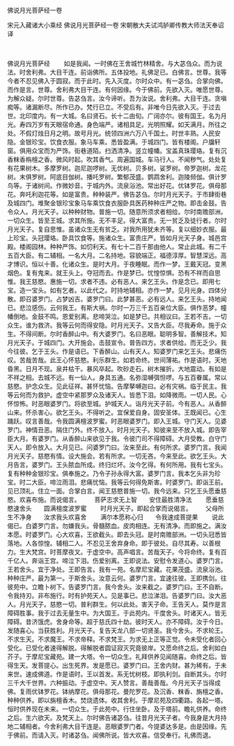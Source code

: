 佛说月光菩萨经一卷


宋元入藏诸大小乘经
佛说月光菩萨经一卷
宋朝散大夫试鸿胪卿传教大师法天奉诏译


　　

佛说月光菩萨经
　　如是我闻。一时佛在王舍城竹林精舍。与大苾刍众。而为说法。时舍利弗。大目干连。前诣佛所。五体投地。礼佛足已。白佛言。世尊。我等今者不忍见佛入于圆寂。而于此时。先入灭度。尔时众中。有一苾刍。合掌向佛。而作是言。世尊。舍利弗大目干连。有何因缘。今于佛前。先欲入灭。唯愿世尊。为解众疑。尔时世尊。告苾刍言。汝今谛听。吾为汝说。舍利弗。大目干连。贪嗔痴等。诸漏断尽。所作已办。梵行已立。不受后有。非唯今日先欲入灭。于过去世。北印度内。有一大城。名曰贤石。长十二由旬。广阔亦尔。彼有国王。名为月光。寿四万岁有天眼宿命通。身色端严。诸相具足。光明照耀。如天满月。所往之处。不假灯烛日月之明。故号月光。统领四洲六万八千国土。时世丰熟。人民安隐。金银珍宝。饮食衣服。象马车乘。悉皆盈满。于城四门。皆有楼阁。户牖轩窗。俱用众宝而为严饰。街巷道陌。扫洒清净。竖立幢幡。宝盖真珠璎珞。复有沉香粖香栴檀之香。微风时起。吹其香气。周遍国城。车马行人。不闻秽气。处处复有花果树木。多摩罗树。迦尼迦啰树。无优树。贝多树。娑罗树。帝罗迦树。龙花树。末俱罗树。阿底目伽树。播吒罗树。繁郁茂盛。鹦鹉舍利。迦陵频伽。俱计罗鸟等。于诸树间。作微妙音。于城内外。流泉浴池。常出好花。优钵罗花。俱母那花。奔吒利迦花等。如是富贵。种种装严。佛告苾刍。尔时月光天子。于市肆街巷及城四门。堆聚金银珍宝象马车乘饮食衣服卧具医药种种庄严之物。即击金鼓。告令众人。月光天子。以种种财物。普施一切。随意所须求者相给。尔时南赡部洲。一切众生。皆至王城。求其所施。无不丰足。得大富贵。无一贫乏及徒行者。尔时月光天子。复自思惟。虽诸众生无有贫乏。对我所用犹未齐等。复以细妙衣服。最上珍宝。头冠璎珞。卧具饮食等。施诸众生。富贵庄严。皆如月光天子身。城邑宫殿。楼阁园林。种种严饰。如忉利天。有七十二百千那由他人。常止此城。有二千五百大臣。有二辅相。一名大月。二名持地。容貌端正。福德淳厚。智慧深远。高才博识。恒以十善。化诸众生。是时大月。于夜睡眠。而作一梦。王戴天冠。变黑烟色。复有鬼来。就王头上。夺冠而去。作是梦已。忧惶惊惧。恐有不祥而自思惟。我王慈愍。惠施一切。求者不违。必有恶人。来乞王头。作是念已。即用七宝。造一宝头。如有乞者。以此代之。时持地辅相。亦作一梦。见月光身。四体分散。即召婆罗门。占梦凶吉。婆罗门曰。此梦甚恶。必有远人。来乞王头。持地闻已。悲泣感伤。云何我王。有斯大祸。尔时一万三千五百亲位大臣。俱作恶梦。幢幡倒地。金鼓不鸣。恩爱别离。悲啼哭泣。如是梦已。共相议曰。王若不吉。一切众生。谁为救济。我等云何而得安隐。时月光天子。又告大臣。尽我寿命。施于众生。不得间断。尔时香醉山中。有大婆罗门。名曰恶眼。聪明多智。善解技术。知月光天子。于城四门。大开施会。击鼓宣令。普告四方。求者供给。而无乏少。我今往彼。乞于王头。作是语已。下香醉山。山有天人。知婆罗门来乞王头。悲痛伤叹。苦哉苦哉。此王心怀慈愍。利乐群生。如若命终。世间薄祐。作是语时。天地昏黑。日月不现。泉井枯干。暴风卒起。吹砂走石。树木摧折。大地震动。有如是不祥之相。去城不远。有一仙人。身具五通。名弥湿嚩弭怛啰。与五百眷属。常以慈愍。护念众生。见此征祥。甚怀忧恼。告摩拏嚩迦曰。必有灾祸。临于民主。我等云何而为救护。虚空中紧那罗众及诸天人。皆悉下泪。如降微雨。一切人民。心怀惊怖。时恶眼婆罗门。将欲至城。护城天人。诣月光天子前。今有恶人。从香醉山来。怀杀害心。欲乞王头。不得听之。宜保爱自身。固安圣体。王既闻已。心生踊跃。叹言善哉。令我圆满檀波罗蜜。时恶眼婆罗门。即入王城。守门天人。见婆罗门。神情丑恶。隔住门外。终不放入。时月光天子。知彼来至不放入城。即告宰臣大月。有婆罗门。从香醉山来欲见于我。令彼门司不得障碍。大月受教。白守门天人。即令放入。大月见已。问婆罗门曰。汝来至此。有何所求。婆罗门言。我闻月光天子。慈愍有情。设大施会。若有所求。一切无吝。今来至此。欲乞王头。大月告言。婆罗门。王头脓血所成。终归烂坏。汝今乞得。有何所用。我有七宝头。复有种种金银珍宝。俱奉施之。乃令子孙永得大富。婆罗门言。我本乞头非为珍宝。时二大臣。啼泣雨泪。悲痛忧恼。我等云何得免斯害。时婆罗门。即诣王前。见已顶礼。住立一面。合掌白言。闻王慈愍普施一切。我今远来。只乞王头愿垂慈愍。欢喜布施。而说偈言。
　　菩萨志求无上智　　安住最胜清净法
　　愿垂慈愍速舍头　　圆满檀度波罗蜜
　　时月光天子。即起合掌而说偈言。
　　父母所生不净身　　汝求我头欢喜舍
　　满尔本愿称心归　　令我速成菩提果
　　说此偈已。白婆罗门言。勿嫌我头。骨髓脓血。皮肉相连。无有清净。而即施之。满汝本愿。时婆罗门。心大欢喜。王欲截头。即去头冠。是时南赡部洲。一切头冠悉皆落地。人各惊惶。辅相二人。不忍见王舍弃身命。即于彼处。自尽其寿。以善根力。生大梵宫。时菩摩夜叉。于虚空中。高声唱言。苦哉天子。今将命终。复有百千亿人。奔诣王宫。啼泣下泪。伤爱别离。王即说法。安慰令发道心。婆罗门言。王若舍头。宜于净处。王即告言。我有一苑。名摩尼宝藏。花果茂盛。流泉浴池。种种庄严。最为第一。于斯舍头。汝意云何。婆罗门言。宜速往彼。王即携剑。往彼苑中。立瞻卜树下。告婆罗门言。我今舍头。汝来截之。婆罗门曰。王不自断。令我持刃。非布施行。时有护苑天人。见是事已。悲泣涕泪。告婆罗门曰。汝大恶人。月光天子。慈愍一切。普利群生。何以此处。害天子命。王告天人。莫作是言障碍胜事。我于过去无量生中。为大国王。于此苑内。千度舍头。时诸天人。皆无障碍。昔济饿虎。舍身命等。超于慈氏四十劫。彼时天人。亦不障碍。汝于今日。发随喜心。当获胜利。月光天子。复告天龙八部一切贤圣。我今舍头。不求轮王。不求生天。不求魔王。不求帝释。不求梵王。为求无上正等正觉。令未受化者回心受化。已受化者速得解脱。得解脱者圆证寂灭究竟彼岸。又愿命终之后。舍利如白芥子。于摩尼宝藏苑。建一大塔。令一切众生。礼拜供养见闻随喜。命终之后。皆得生天。发菩提心。出生死界。发是愿已。婆罗门曰。王舍内财。甚为稀有。于未来世。速成佛道。作是语时。王以首发。系无忧树枝。即执利剑。自断其头。尔时三千大千世界。六种振动。于虚空中。天人赞言。善哉善哉。今月光天子当得成佛。复雨优钵罗花。钵纳摩花。俱母那花。曼陀罗花。及沉香、粖香、旃檀之香。种种供养。即以旃檀香木。焚烧遗体。收其舍利。于摩尼苑及四衢路。各起一塔。恒时供养现在未来。一切众生。于此苑中。行住坐卧。及于塔前。瞻礼供养。命终之后。生六欲天。及梵天上。尔时佛告诸苾刍。往昔月光天子者。今我身是大月持地二辅相者。今舍利弗大目干连是。恶眼婆罗门者。今提婆达多是。由是因缘。先于佛前。而请入灭。时诸苾刍。闻佛所说。皆大欢喜。信受奉行。礼佛而退。


